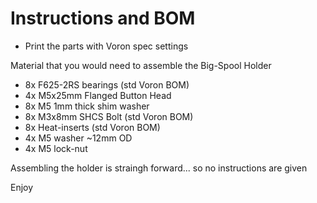 # Instructions and BOM #

* Print the parts with Voron spec settings

Material that you would need to assemble the Big-Spool Holder

* 8x F625-2RS bearings  (std Voron BOM)  
* 4x M5x25mm Flanged Button Head
* 8x M5 1mm thick shim washer
* 8x M3x8mm SHCS Bolt   (std Voron BOM)
* 8x Heat-inserts       (std Voron BOM)
* 4x M5 washer ~12mm OD
* 4x M5 lock-nut

Assembling the holder is straingh forward... so no instructions are given

Enjoy
